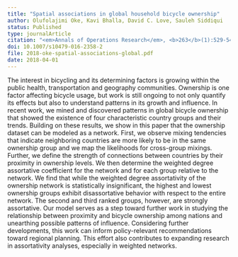 ```yaml
---
title: "Spatial associations in global household bicycle ownership"
author: Olufolajimi Oke, Kavi Bhalla, David C. Love, Sauleh Siddiqui
status: Published
type: journalArticle
citation: "<em>Annals of Operations Research</em>, <b>263</b>(1):529-549"
doi: 10.1007/s10479-016-2358-2
file: 2018-oke-spatial-associations-global.pdf
date: 2018-04-01
---
```



The interest in bicycling and its determining factors is growing within the public health, transportation and geography communities. Ownership is one factor affecting bicycle usage, but work is still ongoing to not only quantify its effects but also to understand patterns in its growth and influence. In recent work, we mined and discovered patterns in global bicycle ownership that showed the existence of four characteristic country groups and their trends. Building on these results, we show in this paper that the ownership dataset can be modeled as a network. First, we observe mixing tendencies that indicate neighboring countries are more likely to be in the same ownership group and we map the likelihoods for cross-group mixings. Further, we define the strength of connections between countries by their proximity in ownership levels. We then determine the weighted degree assortative coefficient for the network and for each group relative to the network. We find that while the weighted degree assortativity of the ownership network is statistically insignificant, the highest and lowest ownership groups exhibit disassortative behavior with respect to the entire network. The second and third ranked groups, however, are strongly assortative. Our model serves as a step toward further work in studying the relationship between proximity and bicycle ownership among nations and unearthing possible patterns of influence. Considering further developments, this work can inform policy-relevant recommendations toward regional planning. This effort also contributes to expanding research in assortativity analyses, especially in weighted networks.
